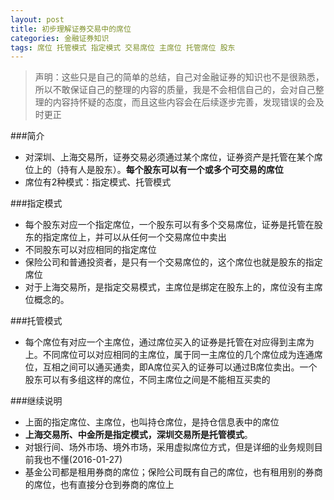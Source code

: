 ```yaml
---
layout: post
title: 初步理解证券交易中的席位
categories: 金融证券知识
tags: 席位 托管模式 指定模式 交易席位 主席位 托管席位 股东
---
```


>声明：这些只是自己的简单的总结，自己对金融证券的知识也不是很熟悉，所以不敢保证自己的整理的内容的质量，我是不会相信自己的，会对自己整理的内容持怀疑的态度，而且这些内容会在后续逐步完善，发现错误的会及时更正

###简介

* 对深圳、上海交易所，证券交易必须通过某个席位，证券资产是托管在某个席位上的（持有人是股东）。**每个股东可以有一个或多个可交易的席位**
* 席位有2种模式：指定模式、托管模式

###指定模式

* 每个股东对应一个指定席位，一个股东可以有多个交易席位，证券是托管在股东的指定席位上，并可以从任何一个交易席位中卖出
* 不同股东可以对应相同的指定席位
* 保险公司和普通投资者，是只有一个交易席位的，这个席位也就是股东的指定席位
* 对于上海交易所，是指定交易模式，主席位是绑定在股东上的，席位没有主席位概念的。

###托管模式

* 每个席位有对应一个主席位，通过席位买入的证券是托管在对应得到主席为上。不同席位可以对应相同的主席位，属于同一主席位的几个席位成为连通席位，互相之间可以通买通卖，即A席位买入的证券可以通过B席位卖出。一个股东可以有多组这样的席位，不同主席位之间是不能相互买卖的

###继续说明

* 上面的指定席位、主席位，也叫持仓席位，是持仓信息表中的席位
* **上海交易所、中金所是指定模式，深圳交易所是托管模式**。
* 对银行间、场外市场、境外市场，采用虚拟席位方式，但是详细的业务规则目前我也不懂(2016-01-27)
* 基金公司都是租用券商的席位；保险公司既有自己的席位，也有租用别的券商的席位，也有直接分仓到券商的席位上
